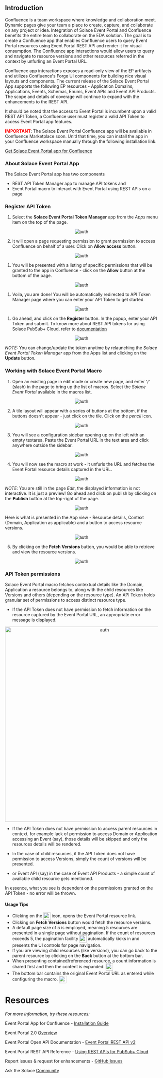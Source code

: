## Introduction

Confluence is a team workspace where knowledge and collaboration meet. Dynamic pages give your team a place to create, capture, and collaborate on any project or idea. Integration of Solace Event Portal and Confluence benefits the entire team to collaborate on the EDA solution. The goal is to create a Confluence app that enables Confluence users to query Event Portal resources using Event Portal REST API and render it for visual consumption. The Confluence app interactions would allow users to query and navigate to resource versions and other resources referred in the context by unfurling an Event Portal URL.

Confluence app interactions exposes a read-only view of the EP artifacts and utilizes Confluence's Forge UI components for building nice visual layouts and components. The current release of the Solace Event Portal App supports the following EP resources - Application Domains, Applications, Events, Schemas, Enums, Event APIs and Event API Products. The scope and details of coverage will continue to expand with the enhancements to the REST API.

It should be noted that the access to Event Portal is incumbent upon a valid REST API Token, a Confluence user must register a valid API Token to access Event Portal app features.  

**<font color='#ff0000'>IMPORTANT</font>**: The Solace Event Portal Confluence app will be available in Confluence Marketplace soon. Unitl that time, you can install the app in your Confluence workspace manually through the following installation link.

[Get Solace Event Portal app for Confluence](https://developer.atlassian.com/console/install/c79b6e99-d250-4a54-9901-04a41b84a372?signature=54314cf52204095f1a28f9ebd021cc534357eaba5351925836cc84f0b2f5941b33856e3fd71c591dd50b3c02e635d70e501a6ea539c9a253d78393944d6291dc&product=confluence)

### About Solace Event Portal App

The Solace Event Portal app has two components
* REST API Token Manager app to manage API tokens and
* Event Portal macro to interact with Event Portal using REST APIs on a page

### Register API Token
1. Select the **Solace Event Portal Token Manager** app from the *Apps* menu item on the top of the page.

<p align="center"><img alt="auth" src="installation-imgs/4.png"></p>

2. It will open a page requesting permission to grant permission to access Confluence on behalf of a user. Click on **Allow access** button.
<p align="center"><img alt="auth" src="installation-imgs/5.png"></p>

1. You will be presented with a listing of specific permissions that will be granted to the app in Confluence - click on the **Allow** button at the bottom of the page.
<p align="center"><img alt="auth" src="installation-imgs/6.png"></p>

1. Voila, you are done! You will be automatically redirected to API Token Manager page where you can enter your API Token to get started.
<p align="center"><img alt="auth" src="installation-imgs/7.png"></p>

1. Go ahead, and click on the **Register** button. In the popup, enter your API Token and submit. To know more about REST API tokens for using Solace PubSub+ Cloud, refer to [documentation](https://docs.solace.com/Cloud/ght_api_tokens.htm)
<p align="center"><img alt="auth" src="installation-imgs/8.png"></p>

*NOTE:* You can change/update the token anytime by relaunching the *Solace Event Portal Token Manager* app from the Apps list and clicking on the **Update** button.

### Working with Solace Event Portal Macro

1. Open an existing page in edit mode or create new page, and enter '/' (slash) in the page to bring up the list of macros. Select the *Solace Event Portal* available in the macros list. 

<p align="center"><img alt="auth" src="installation-imgs/9.png"></p>

2. A tile layout will appear with a series of buttons at the bottom, if the buttons doesn't appear - just click on the tile. Click on the *pencil* icon.
<p align="center"><img alt="auth" src="installation-imgs/10.png"></p>

3. You will see a configuration sidebar opening up on the left with an empty textarea. Paste the Event Portal URL in the text area and click anywhere outside the sidebar.

<p align="center"><img alt="auth" src="installation-imgs/11.png"></p>

4. You will now see the macro at work - it unfurls the URL and fetches the Event Portal resource details captured in the URL.

<p align="center"><img alt="auth" src="installation-imgs/12.png"></p>

*NOTE*: You are still in the page _Edit_, the displayed information is not interactive. It is just a preview! Go ahead and click on publish by clicking on the **Publish** button at the top-right of the page.

<p align="center"><img alt="auth" src="installation-imgs/13.png"></p>

Here is what is presented in the App view - Resource details, Context (Domain, Application as applicable) and a button to access resource versions.

<p align="center"><img alt="auth" src="installation-imgs/14.png"></p>

5. By clicking on the **Fetch Versions** button, you would be able to retrieve and view the resource versions.

<p align="center"><img alt="auth" src="installation-imgs/15.png"></p>

### API Token permissions

Solace Event Portal macro fetches contextual details like the Domain, Application a resource belongs to, along with the child resources like Versions and others (depending on the resource type). An API Token holds granular set of permissions to access distinct resource type. 

* If the API Token does not have permission to fetch information on the resource captured by the Event Portal URL, an appropriate error message is displayed.
<p align="center"><img width="640" alt="auth" src="installation-imgs/16.png"></p>

* If the API Token does not have permission to access parent resources in context, for example lack of permission to access Domain or Application accessing an Event (say), those details will be skipped and only the resources details will be rendered.

* In the case of child resources, if the API Token does not have permission to access Versions, simply the count of versions will be presented.
*  or Event API (say) in the case of Event API Products - a simple count of available child resource gets mentioned.

In essence, what you see is dependent on the permissions granted on the API Token - no error will be thrown. 


#### Usage Tips

* Clicking on the <img align="center" height="24" alt="auth" src="installation-imgs/open-external.png"> icon, opens the Event Portal resource link.
* Clicking on **Fetch Versions** button would fetch the resource versions.
* A default page size of 5 is employed, meaning 5 resources are presented in a single page without pagination. If the count of resources exceeds 5, the pagination facility <img align="center" height="24" alt="auth" src="installation-imgs/pagination.png"> automatically kicks in and presents the UI controls for page navigation.
* If you are viewing child resources (like versions), you can go back to the parent resource by clicking on the **Back** button at the bottom bar.
* When presenting contained/referenced resource, a count information is shared first and then the content is expanded. <img align="center" height="24" alt="auth" src="installation-imgs/contained-resources.png">
* The bottom bar contains the original Event Portal URL as entered while configuring the macro. <img align="center" height="24" alt="auth" src="installation-imgs/bottom-bar.png">

# Resources

*For more information, try these resources:*

Event Portal App for Confluence - [Installation Guide](installation-guide.md)

Event Portal 2.0 [Overview](https://docs.solace.com/Cloud/Event-Portal/event-portal-overview.htm)

Event Portal Open API Documentation - [Event Portal REST API v2](https://openapi-v2.solace.cloud/)

Event Portal REST API Reference - [Using REST APIs for PubSub+ Cloud](https://api.solace.dev/cloud/reference/using-the-v2-rest-apis-for-pubsub-cloud)

Report issues & request for enhancements - [GitHub Issues](https://github.com/SolaceLabs/solace-confluence-forge-app/issues)

Ask the Solace [Community](https://solace.community/)

